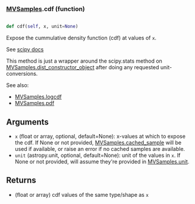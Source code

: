 ### [MVSamples](MVSamples.md).cdf (function)


```py

def cdf(self, x, unit=None)

```



Expose the cummulative density function (cdf) at values of `x`.

See [scipy docs](https://docs.scipy.org/doc/scipy/reference/generated/scipy.stats.rv_continuous.cdf.html)

This method is just a wrapper around the scipy.stats method on
[MVSamples.dist_constructor_object](MVSamples.dist_constructor_object.md) after doing any requested unit-conversions.

See also:

* [MVSamples.logcdf](MVSamples.logcdf.md)
* [MVSamples.pdf](MVSamples.pdf.md)

Arguments
----------
* `x` (float or array, optional, default=None): x-values at which to
    expose the cdf.  If None or not provided, [MVSamples.cached_sample](MVSamples.cached_sample.md)
    will be used if available, or raise an error if no cached samples
    are available.
* `unit` (astropy.unit, optional, default=None): unit of the values
    in `x`.  If None or not provided, will assume they're provided in
    [MVSamples.unit](MVSamples.unit.md).

Returns
---------
* (float or array) cdf values of the same type/shape as `x`

